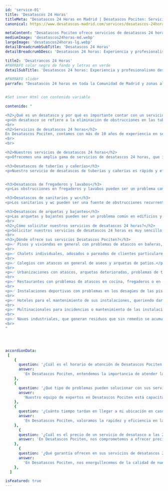```yaml
---
id: 'service-01'
title: 'Desatascos 24 Horas'
titleMeta: "Desatascos 24 Horas en Madrid | Desatascos Pociten: Servicio Urgente y Eficaz "
canonical: https://www.desatascos-madrid.com/services/desatascos-24horas

metaContent: "Desatascos Pociten ofrece servicios de desatascos 24 horas en Madrid. Respuesta urgente y eficaz a emergencias. Tu solución de confianza. Llámanos al 647 376 782"
mediumImage: 'desatascos24horas-md.webp'
largeImage: 'desatascos24horas-lg.webp'
detailBreadcrumbSubTitle: 'Desatascos 24 Horas'
detailBreadcrumbDesc: 'Desatascos 24 horas: Experiencia y profesionalismo desde Desatascos Pociten'

title2: 'Desatrancos 24 Horas'
#PARRAFO color negro de fondo y letras en verde
detailSubTitle: 'Desatascos 24 horas: Experiencia y profesionalismo desde Desatascos Pociten'

#PARRAFO slider
parrafo: "Desatascos 24 horas en toda la Comunidad de Madrid y zonas aledañas"


#Set inner Html con contenido variable

contenido: "

<h2>¿Qué es un desatasco y por qué es importante contar con un servicio de desatascos 24 horas?</h2>
<p>Un desatasco se refiere a la eliminación de obstrucciones en las tuberías, que impiden el correcto flujo de agua y residuos. Cuando se presentan obstrucciones, el agua no puede fluir libremente, lo que puede provocar problemas como malos olores, filtraciones de agua, o incluso inundaciones. Es por eso que contar con un servicio de desatascos 24 horas es importante, ya que se pueden solucionar estas emergencias en cualquier momento del día o de la noche, evitando mayores problemas y gastos a largo plazo.</p>
<br>
<h2>Servicios de desatascos 24 horas</h2>
En Desatascos Pociten, contamos con más de 10 años de experiencia en servicios de pocería y desatascos. Nuestro equipo de profesionales altamente capacitados y experimentados están disponibles las 24 horas del día, los 365 días del año, para brindar servicios de alta calidad y satisfacer las necesidades de nuestros clientes. Además, utilizamos tecnología de punta y herramientas especializadas para realizar trabajos de desatascos de manera rápida y efectiva.
<br>
<br>

<h2>Nuestros servicios de desatascos 24 horas</h2>
<p>Ofrecemos una amplia gama de servicios de desatascos 24 horas, que incluyen:</p>

<h3>Desatascos de tuberías y cañerías</h3>
<p>Nuestro servicio de desatascos de tuberías y cañerías es rápido y efectivo, utilizando herramientas especializadas y tecnología avanzada para eliminar cualquier tipo de obstrucción en las tuberías.</p>


<h3>Desatascos de fregaderos y lavabos</h3>
<p>Las obstrucciones en fregaderos y lavabos pueden ser un problema común en hogares y negocios. En Desatascos Pociten, contamos con herramientas y técnicas especiales para eliminar cualquier obstrucción en estos dispositivos.</p>

<h3>Desatascos de sanitarios y wc</h3>
<p>Los sanitarios y wc pueden ser una fuente de obstrucciones recurrentes. Contamos con técnicas especializadas para eliminar cualquier obstrucción en estos dispositivos, evitando problemas a largo plazo.</p>

<h3>Desatascos de arquetas y bajantes</h3>
<p>Las arquetas y bajantes pueden ser un problema común en edificios y condominios. En Desatascos Pociten, contamos con herramientas especializadas y personal capacitado para solucionar estos problemas de manera efectiva y rápida.</p>
<br>
<h2>¿Cómo solicitar nuestros servicios de desatascos 24 horas?</h2>
<p>Solicitar nuestros servicios de desatascos 24 horas es muy sencillo. Simplemente contáctenos a través de nuestra página web o vía telefónica pulsando el boton de 24 ghoras que hay en esta página o sobre los números de teléfono de la cabecera, y nuestro equipo de profesionales altamente capacitados estará listo para brindarle asistencia inmediata en cualquier momento del día o de la noche</p>
<br>
<h3>¿Dónde ofrece sus servicios Desatascos Pociten?</h3>
<p>✅ Pisos y viviendas en general con problemas de atascos en bañeras, fregaderos o inodoros.</p>
<br>
<p>✅ Chalets individuales, adosados o pareados de clientes particulares en general con problemas de atascos en arquetas de hojas o tierra.</p>
<br>
<p>✅ Colegios con atascos en general de aseos y arquetas de patios.</p>
<br>
<p>✅ Urbanizaciones con atascos, arquetas deterioradas, problemas de tuberías o bajantes.</p>
<br>
<p>✅ Restaurantes con problemas de atascos en cocina, fregaderos o en los aseos de los clientes.</p>
<br>
<p>✅ Instalaciones deportivas con problemas en los desagües de las piscina o vaciado de arquetas en los vestuarios.</p>
<br>
<p>✅ Hoteles para el mantenimiento de sus instalaciones, queriendo dar siempre el mejor servicio a sus huéspedes.</p>
<br>
<p>✅ Multinacionales para incidencias o mantenimiento de las instalaciones distribuidas en sus oficinas.</p>
<br>
<p>✅ Naves industriales, que generan residuos que sin remedio se acumulan en sus arquetas produciendo atrancos.</p>
<br>
"




accordionData:
 [
    {
      question: '¿Cuál es el horario de atención de Desatascos Pociten para servicios de desatascos?',
      answer:
        'En Desatascos Pociten, entendemos la importancia de atender las emergencias de nuestros clientes de manera rápida y eficiente. Por eso, ofrecemos servicios de desatascos 24 horas al día, los 365 días del año.',
    },
    {
      question: '¿Qué tipo de problemas pueden solucionar con sus servicios de desatascos 24 horas?',
      answer:
        'Nuestro equipo de expertos en Desatascos Pociten está capacitado para resolver una amplia variedad de situaciones, desde atascos en tuberías domésticas hasta obstrucciones en redes de alcantarillado. Estamos disponibles las 24 horas para atender cualquier urgencia.',
    },
    {
      question: '¿Cuánto tiempo tardan en llegar a mi ubicación en caso de una emergencia de desatasco?',
      answer:
        'En Desatascos Pociten, valoramos la rapidez y eficiencia en la atención al cliente. Nuestros técnicos están distribuidos estratégicamente para garantizar una respuesta rápida en caso de urgencias de desatascos 24 horas. El tiempo de llegada puede variar según la distancia y el tráfico, pero nos esforzamos por llegar a su ubicación en el menor tiempo posible',
    },
      {
      question: '¿Cuál es el precio de un servicio de desatasco a las 2 de la mañana?',
      answer: 'En Desatascos Pociten, nos comprometemos a ofrecer precios justos y transparentes para nuestros servicios de desatascos 24 horas. El costo puede variar según la complejidad del problema y el tipo de servicio requerido. Le recomendamos que se ponga en contacto con nuestro equipo de atención al cliente, quienes estarán encantados de proporcionarle un presupuesto detallado y personalizado.'
    },
      {
      question: '¿Qué garantía ofrecen en sus servicios de desatascos 24 horas?',
      answer:
        'En Desatascos Pociten, nos enorgullecemos de la calidad de nuestro trabajo y la satisfacción del cliente es nuestra prioridad. Por eso, ofrecemos una garantía en todos nuestros servicios de desatascos 24 horas. Si experimenta algún problema relacionado con el servicio que hemos realizado, no dude en ponerse en contacto con nuestro equipo de atención al cliente para que podamos resolverlo de inmediato.',
    },
  ]

isFeatured: true
---
```



